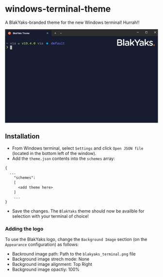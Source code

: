 # windows-terminal-theme

A BlakYaks-branded theme for the new Windows terminal! Hurrah!!

![preview](./docs/example.png)

## Installation

- From Windows terminal, select `Settings` and  click `Open JSON file` (located in the bottom left of the window).
- Add the `theme.json` contents into the `schemes` array:

```
{
  ...
    "schemes": 
    [
      <add theme here>
    ]
    ...
}
```

- Save the changes.  The `BlakYaks` theme should now be availble for selection with your terminal of choice!

### Adding the logo

To use the BlakYaks logo, change the `Background Image` section (on the `Appearance` configuration) as follows:

- Backround image path: Path to the `blakyaks_terminal.png` file
- Background image strech mode: None
- Background image alignment: Top Right
- Background image opactiy: 100%

